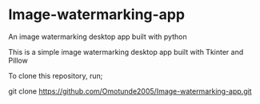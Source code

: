 # Image-watermarking-app
An image watermarking desktop app built with python

This is a simple image watermarking desktop app built with Tkinter and Pillow

To clone this repository, run;

git clone https://github.com/Omotunde2005/Image-watermarking-app.git
